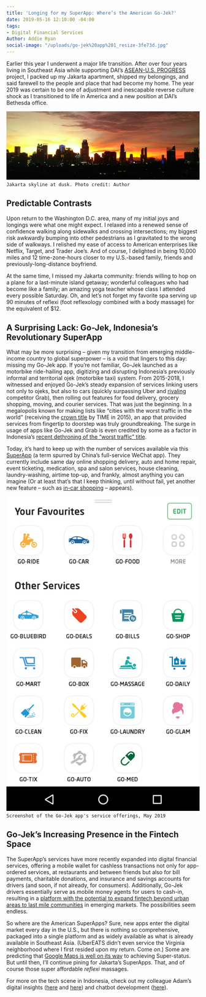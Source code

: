 ```yaml
---
title: 'Longing for my SuperApp: Where’s the American Go-Jek?'
date: 2019-05-16 12:10:00 -04:00
tags:
- Digital Financial Services
Author: Addie Ryan
social-image: "/uploads/go-jek%20app%201_resize-3fe73d.jpg"
---
```


Earlier this year I underwent a major life transition. After over four years living in Southeast Asia while supporting DAI’s [ASEAN-U.S. PROGRESS](https://www.dai.com/our-work/projects/southeast-asia-asean-us-partnership-good-governance-equitable-and-sustainable) project, I packed up my Jakarta apartment, shipped my belongings, and said farewell to the people and place that had become my home. The year 2019 was certain to be one of adjustment and inescapable reverse culture shock as I transitioned to life in America and a new position at DAI’s Bethesda office.

<!--more-->

![Jakarta skyline - resize.jpg](/uploads/Jakarta%20skyline%20-%20resize.jpg)
`Jakarta skyline at dusk. Photo credit: Author`

## Predictable Contrasts

Upon return to the Washington D.C. area, many of my initial joys and longings were what one might expect. I relaxed into a renewed sense of confidence walking along sidewalks and crossing intersections; my biggest risk awkwardly bumping into other pedestrians as I gravitated to the wrong side of walkways. I relished my ease of access to American enterprises like Netflix, Target, and Trader Joe’s. And of course, I delighted in being 10,000 miles and 12 time-zone-hours closer to my U.S.-based family, friends and previously-long-distance boyfriend.

At the same time, I missed my Jakarta community: friends willing to hop on a plane for a last-minute island getaway; wonderful colleagues who had become like a family; an amazing yoga teacher whose class I attended every possible Saturday. Oh, and let’s not forget my favorite spa serving up 90 minutes of reflexi (foot reflexology combined with a body massage) for the equivalent of $12.

## A Surprising Lack: Go-Jek, Indonesia’s Revolutionary SuperApp

What may be more surprising – given my transition from emerging middle-income country to global superpower – is a void that lingers to this day: missing my Go-Jek app. If you’re not familiar, Go-Jek launched as a motorbike ride-hailing app, digitizing and disrupting Indonesia’s previously informal and territorial ojek (motorbike taxi) system. From 2015-2018, I witnessed and enjoyed Go-Jek’s steady expansion of services linking users not only to ojeks, but also to cars (quickly surpassing Uber and [rivaling](http://fortune.com/longform/grab-gojek-super-apps/) competitor Grab), then rolling out features for food delivery, grocery shopping, moving, and courier services. That was just the beginning. In a megalopolis known for making lists like “cities with the worst traffic in the world” (receiving the [crown title](http://time.com/3695068/worst-cities-traffic-jams/) by TIME in 2015), an app that provided services from fingertip to doorstep was truly groundbreaking.  The surge in usage of apps like Go-Jek and Grab is even credited by some as a factor in Indonesia’s [recent dethroning of the “worst traffic” title](https://www.ozy.com/fast-forward/worlds-most-congested-city-finally-shifts-gears/89573).

Today, it’s hard to keep up with the number of services available via this [SuperApp](https://blog.gojekengineering.com/what-is-a-super-app-4f2d889451e6) (a term spurred by China’s full-service WeChat app). They currently include same day online shopping delivery, auto and home repair, event ticketing, medication, spa and salon services, house cleaning, laundry-washing, airtime top-up, and frankly, almost anything you can imagine (Or at least that’s that I keep thinking, until without fail, yet another new feature – such as [in-car shopping](https://twitter.com/gojek24jam/status/1100972099022118912?lang=en) – appears). 

![go-jek app 1_resize.jpg](/uploads/go-jek%20app%201_resize.jpg)
`Screenshot of the Go-Jek app's service offerings, May 2019`

## Go-Jek’s Increasing Presence in the Fintech Space

The SuperApp’s services have more recently expanded into digital financial services, offering a mobile wallet for cashless transactions not only for app-ordered services, at restaurants and between friends but also for bill payments, charitable donations, and insurance and savings accounts for drivers (and soon, if not already, for consumers). Additionally, Go-Jek drivers essentially serve as mobile money agents for users to cash-in, resulting in a [platform with the potential to expand fintech beyond urban areas to last mile communities](https://medium.com/dfs-lab/indonesias-go-jek-is-bringing-fintech-to-the-last-mile-and-most-aren-t-paying-attention-30a7d9dcdb11) in emerging markets. The possibilities seem endless.

So where are the American SuperApps? Sure, new apps enter the digital market every day in the U.S., but there is nothing so comprehensive, packaged into a single platform and as widely available as what is already available in Southeast Asia. (UberEATS didn’t even service the Virginia neighborhood where I first resided upon my return. Come *on*.) Some are predicting that [Google Maps is well on its way](https://skift.com/2019/04/16/google-maps-is-ready-to-transform-the-world-of-superapps-a-skift-deep-dive/) to achieving Super-status. But until then, I’ll continue pining for Jakarta’s SuperApps. That, and of course those super affordable *reflexi* massages.

For more on the tech scene in Indonesia, check out my colleague Adam’s digital insights ([here](https://dai-global-digital.com/indonesia-digital-insights.html) and [here](https://dai-global-digital.com/where-whatsapp-is-just-another-bbm-clone-digital-insights-indonesia.html)) and chatbot development ([here](https://dai-global-digital.com/facebook-chatbot.html#async_embed)).